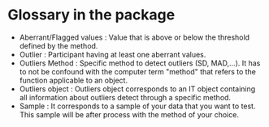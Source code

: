 # Glossary in the package

* Aberrant/Flagged values : Value that is above or below the threshold defined by the method.
* Outlier : Participant having at least one aberrant values.
* Outliers Method : Specific method to detect outliers (SD, MAD,...). It has to not be confound with the computer term "method" that refers to the function applicable to an object.
* Outliers object : Outliers object corresponds to an IT object containing all information about outliers detect through a specific method.
* Sample : It corresponds to a sample of your data that you want to test. This sample will be after process with the method of your choice.

